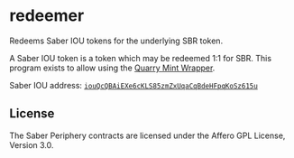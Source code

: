 # redeemer

Redeems Saber IOU tokens for the underlying SBR token.

A Saber IOU token is a token which may be redeemed 1:1 for SBR. This program exists to allow using the [Quarry Mint Wrapper](https://quarry.so).

Saber IOU address: [`iouQcQBAiEXe6cKLS85zmZxUqaCqBdeHFpqKoSz615u`](https://explorer.solana.com/address/iouQcQBAiEXe6cKLS85zmZxUqaCqBdeHFpqKoSz615u)

## License

The Saber Periphery contracts are licensed under the Affero GPL License, Version 3.0.
